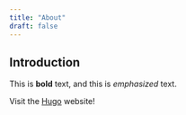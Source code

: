 ```yaml
---
title: "About"
draft: false
---
```

## Introduction

This is **bold** text, and this is *emphasized* text.

Visit the [Hugo](https://gohugo.io) website!